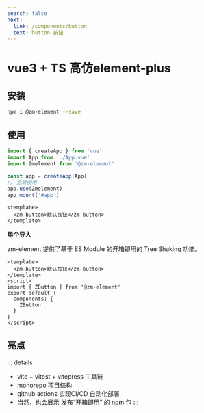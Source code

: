 ```yaml
---
search: false
next:
  link: /components/button
  text: button 按钮
---
```


# vue3 + TS 高仿element-plus

## 安装

```bash
npm i @zm-element --save
```

## 使用

```ts
import { createApp } from 'vue'
import App from './App.vue'
import Zmelement from '@zm-element'

const app = createApp(App)
// 全局使用
app.use(Zmelement)
app.mount('#app')
```
  
``` vue
<template>
  <zm-button>默认按钮</zm-button>
</template>
```
  
**单个导入**

zm-element 提供了基于 ES Module 的开箱即用的 Tree Shaking 功能。

```vue
<template>
  <zm-button>默认按钮</zm-button>
</template>
<script>
import { ZButton } from '@zm-element'
export default {
  components: {
    ZButton
  }
}
</script>
```

## 亮点
::: details
- vite + vitest + vitepress 工具链
- monorepo 项目结构
- github actions 实现CI/CD 自动化部署
- 当然，也会展示 发布“开箱即用” 的 npm 包
:::
<!-- * 亮点1 🔥：“稀有”，目前上市面没有类似的高级课程，由浅入深的高仿 Element-Plus 完成组件库开发的全流程。
* 亮点2 💧: “专业”，传授大厂前端项目架构设计思想/开发模式/代码规范/流程，不搞小作坊式代码。
* 亮点3 ⛑️: “全”，精选十几个组件，可以涵盖大部分的主流组件的设计思想以及原理，知识覆盖面全。
* 亮点4 📚：“新”，使用目前2023年 Vue3 周边最新 ，最全技术：Vue3.2 + Typescript4， Vite，Vitest， Vitepress，Vue-test-utils2，Rollup, Postcss 一网打尽。
* 亮点5 🎉：“难”，难度逐渐上升，高薪必备敲门砖，包括：Message - Select - Form 这种高难度高复杂组件。
* 亮点6 🌹：单元测试，被常年忽略但是非常重要的内容，简历加分项，使用最新的 Vitest，Vue-test-utils2 完成单元测试。
* 亮点7 📚:  文档生成工具，组件库打包和发布以及其他周边流程应有尽有，提供一揽子解决方案。
* 亮点8 📦: 长期维护以及更新，会根据同学的反馈每年更新几个高频组件。 -->
